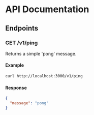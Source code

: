 # API Documentation

## Endpoints

### GET /v1/ping

Returns a simple 'pong' message.

#### Example

```bash
curl http://localhost:3000/v1/ping
```

#### Response

```json
{
  "message": "pong"
}
```